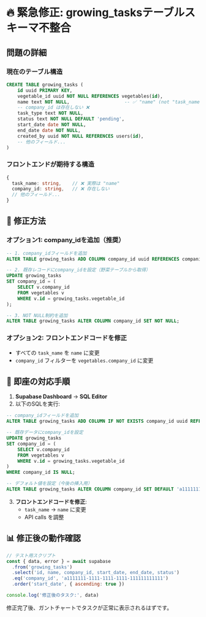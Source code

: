 # 🔥 緊急修正: growing_tasksテーブルスキーマ不整合

## 問題の詳細

### 現在のテーブル構造
```sql
CREATE TABLE growing_tasks (
    id uuid PRIMARY KEY,
    vegetable_id uuid NOT NULL REFERENCES vegetables(id),
    name text NOT NULL,                    -- ✅ "name" (not "task_name")
    -- company_id は存在しない ❌
    task_type text NOT NULL,
    status text NOT NULL DEFAULT 'pending',
    start_date date NOT NULL,
    end_date date NOT NULL,
    created_by uuid NOT NULL REFERENCES users(id),
    -- 他のフィールド...
)
```

### フロントエンドが期待する構造
```typescript
{
  task_name: string,    // ❌ 実際は "name"
  company_id: string,   // ❌ 存在しない
  // 他のフィールド...
}
```

## 🔧 修正方法

### オプション1: company_idを追加（推奨）
```sql
-- 1. company_idフィールドを追加
ALTER TABLE growing_tasks ADD COLUMN company_id uuid REFERENCES companies(id);

-- 2. 既存レコードにcompany_idを設定（野菜テーブルから取得）
UPDATE growing_tasks 
SET company_id = (
    SELECT v.company_id 
    FROM vegetables v 
    WHERE v.id = growing_tasks.vegetable_id
);

-- 3. NOT NULL制約を追加
ALTER TABLE growing_tasks ALTER COLUMN company_id SET NOT NULL;
```

### オプション2: フロントエンドコードを修正
- すべての `task_name` を `name` に変更
- `company_id` フィルターを `vegetables.company_id` に変更

## 🚀 即座の対応手順

1. **Supabase Dashboard** → **SQL Editor**
2. 以下のSQLを実行:

```sql
-- company_idフィールドを追加
ALTER TABLE growing_tasks ADD COLUMN IF NOT EXISTS company_id uuid REFERENCES companies(id);

-- 既存データにcompany_idを設定
UPDATE growing_tasks 
SET company_id = (
    SELECT v.company_id 
    FROM vegetables v 
    WHERE v.id = growing_tasks.vegetable_id
)
WHERE company_id IS NULL;

-- デフォルト値を設定（今後の挿入用）
ALTER TABLE growing_tasks ALTER COLUMN company_id SET DEFAULT 'a1111111-1111-1111-1111-111111111111';
```

3. **フロントエンドコードを修正**:
   - `task_name` → `name` に変更
   - API calls を調整

## 📊 修正後の動作確認

```javascript
// テスト用スクリプト
const { data, error } = await supabase
  .from('growing_tasks')
  .select('id, name, company_id, start_date, end_date, status')
  .eq('company_id', 'a1111111-1111-1111-1111-111111111111')
  .order('start_date', { ascending: true })

console.log('修正後のタスク:', data)
```

修正完了後、ガントチャートでタスクが正常に表示されるはずです。